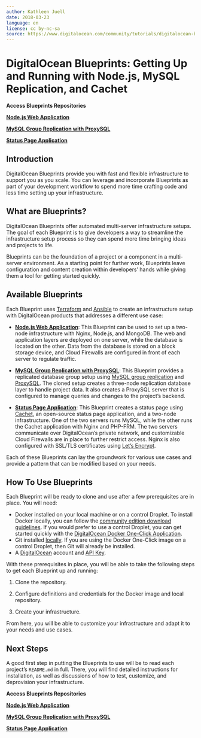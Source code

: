 ```yaml
---
author: Kathleen Juell
date: 2018-03-23
language: en
license: cc by-nc-sa
source: https://www.digitalocean.com/community/tutorials/digitalocean-blueprints-getting-up-and-running-with-node-js-mysql-replication-and-cachet
---
```


# DigitalOcean Blueprints: Getting Up and Running with Node.js, MySQL Replication, and Cachet

 **Access Blueprints Repositories**

[**Node.js Web Application**](https://github.com/do-community/do-blueprint-nodeapp)

[**MySQL Group Replication with ProxySQL**](https://github.com/do-community/do-blueprint-mysqlgrouprepl)

[**Status Page Application**](https://github.com/do-community/do-blueprint-cachet)

## Introduction

DigitalOcean Blueprints provide you with fast and flexible infrastructure to support you as you scale. You can leverage and incorporate Blueprints as part of your development workflow to spend more time crafting code and less time setting up your infrastructure.

## What are Blueprints?

DigitalOcean Blueprints offer automated multi-server infrastructure setups. The goal of each Blueprint is to give developers a way to streamline the infrastructure setup process so they can spend more time bringing ideas and projects to life.

Blueprints can be the foundation of a project or a component in a multi-server environment. As a starting point for further work, Blueprints leave configuration and content creation within developers’ hands while giving them a tool for getting started quickly.

## Available Blueprints

Each Blueprint uses [Terraform](https://www.terraform.io/) and [Ansible](https://www.ansible.com/) to create an infrastructure setup with DigitalOcean products that addresses a different use case:

- [**Node.js Web Application**](https://github.com/do-community/do-blueprint-nodeapp): This Blueprint can be used to set up a two-node infrastructure with Nginx, Node.js, and MongoDB. The web and application layers are deployed on one server, while the database is located on the other. Data from the database is stored on a block storage device, and Cloud Firewalls are configured in front of each server to regulate traffic. 

- [**MySQL Group Replication with ProxySQL**](https://github.com/do-community/do-blueprint-mysqlgrouprepl): This Blueprint provides a replicated database group setup using [MySQL group replication](https://dev.mysql.com/doc/refman/5.7/en/group-replication.html) and [ProxySQL](http://www.proxysql.com/). The cloned setup creates a three-node replication database layer to handle project data. It also creates a ProxySQL server that is configured to manage queries and changes to the project’s backend.

- [**Status Page Application**](https://github.com/do-community/ansible-role-cachet): This Blueprint creates a status page using [Cachet](https://cachethq.io/), an open-source status page application, and a two-node infrastructure. One of the two servers runs MySQL, while the other runs the Cachet application with Nginx and PHP-FRM. The two servers communicate over DigitalOcean’s private network, and customizable Cloud Firewalls are in place to further restrict access. Nginx is also configured with SSL/TLS certificates using [Let’s Encrypt](https://letsencrypt.org/).

Each of these Blueprints can lay the groundwork for various use cases and provide a pattern that can be modified based on your needs.

## How To Use Blueprints

Each Blueprint will be ready to clone and use after a few prerequisites are in place. You will need:

- Docker installed on your local machine or on a control Droplet. To install Docker locally, you can follow the [community edition download guidelines](https://www.docker.com/community-edition#/download). If you would prefer to use a control Droplet, you can get started quickly with the [DigitalOcean Docker One-Click Application](https://www.digitalocean.com/products/one-click-apps/docker/). 
- Git installed [locally](contributing-to-open-source-getting-started-with-git). If you are using the Docker One-Click image on a control Droplet, then Git will already be installed. 
- A [DigitalOcean](https://www.digitalocean.com/) account and [API Key](how-to-use-the-digitalocean-api-v2#how-to-generate-a-personal-access-token).

With these prerequisites in place, you will be able to take the following steps to get each Blueprint up and running:

1. Clone the repository.

2. Configure definitions and credentials for the Docker image and local repository.

3. Create your infrastructure. 

From here, you will be able to customize your infrastructure and adapt it to your needs and use cases.

## Next Steps

A good first step in putting the Blueprints to use will be to read each project’s `README.md` in full. There, you will find detailed instructions for installation, as well as discussions of how to test, customize, and deprovision your infrastructure.

**Access Blueprints Repositories**

[**Node.js Web Application**](https://github.com/do-community/do-blueprint-nodeapp)

[**MySQL Group Replication with ProxySQL**](https://github.com/do-community/do-blueprint-mysqlgrouprepl)

[**Status Page Application**](https://github.com/do-community/do-blueprint-cachet)
